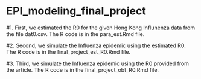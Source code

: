 # EPI_modeling_final_project

#1. First, we estimated the R0 for the given Hong Kong Influnenza data from the file dat0.csv. The R code is in the para_est.Rmd file.

#2. Second, we simulate the Influenza epidemic using the estimated R0. The R code is in the final_project_est_R0.Rmd file.

#3. Third, we simulate the Influenza epidemic using the R0 provided from the article. The R code is in the final_project_obt_R0.Rmd file.

